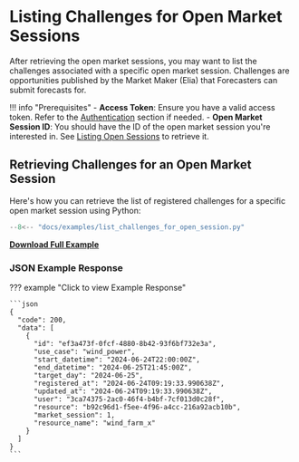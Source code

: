 # Listing Challenges for Open Market Sessions

After retrieving the open market sessions, you may want to list the challenges associated with a specific open market session. Challenges are opportunities published by the Market Maker (Elia) that Forecasters can submit forecasts for.

!!! info "Prerequisites"
    - **Access Token**: Ensure you have a valid access token. Refer to the [Authentication](authentication.md) section if needed.
    - **Open Market Session ID**: You should have the ID of the open market session you're interested in. See [Listing Open Sessions](listing_open_sessions.md) to retrieve it.

## Retrieving Challenges for an Open Market Session

Here's how you can retrieve the list of registered challenges for a specific open market session using Python:

```python title="list_challenges_for_open_session.py"
--8<-- "docs/examples/list_challenges_for_open_session.py"
```

<a href="../examples/list_challenges_for_open_session.py" download="list_challenges_for_open_session.py"><b>Download Full Example</b></a>


### JSON Example Response 
??? example "Click to view Example Response"

    ```json
    {
      "code": 200,
      "data": [
        {
          "id": "ef3a473f-0fcf-4880-8b42-93f6bf732e3a",
          "use_case": "wind_power",
          "start_datetime": "2024-06-24T22:00:00Z",
          "end_datetime": "2024-06-25T21:45:00Z",
          "target_day": "2024-06-25",
          "registered_at": "2024-06-24T09:19:33.990638Z",
          "updated_at": "2024-06-24T09:19:33.990638Z",
          "user": "3ca74375-2ac0-46f4-b4bf-7cf013d0c28f",
          "resource": "b92c96d1-f5ee-4f96-a4cc-216a92acb10b",
          "market_session": 1,
          "resource_name": "wind_farm_x"
        }
      ]
    }
    ```